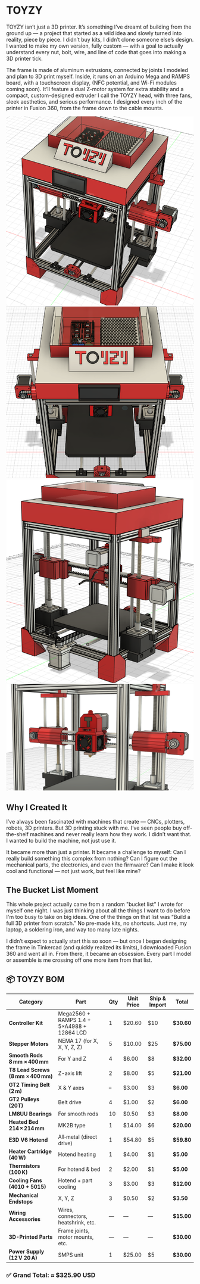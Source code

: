 # TOYZY
TOYZY isn’t just a 3D printer. It’s something I’ve dreamt of building from the ground up — a project that started as a wild idea and slowly turned into reality, piece by piece. I didn’t buy kits, I didn’t clone someone else’s design. I wanted to make my own version, fully custom — with a goal to actually understand every nut, bolt, wire, and line of code that goes into making a 3D printer tick.

The frame is made of aluminum extrusions, connected by joints I modeled and plan to 3D print myself. Inside, it runs on an Arduino Mega and RAMPS board, with a touchscreen display, (NFC potential, and Wi-Fi modules coming soon). It’ll feature a dual Z-motor system for extra stability and a compact, custom-designed extruder I call the TOYZY head, with three fans, sleek aesthetics, and serious performance. I designed every inch of the printer in Fusion 360, from the frame down to the cable mounts.

![](https://github.com/Armaan240/TOYZY1/blob/main/IMAGES/Screenshot%20(57).png)
![](https://github.com/Armaan240/TOYZY1/blob/main/IMAGES/Screenshot%20(58).png)
![](https://github.com/Armaan240/TOYZY1/blob/main/IMAGES/Screenshot%20(59).png)
![](https://github.com/Armaan240/TOYZY1/blob/main/IMAGES/Screenshot%20(60).png)
## Why I Created It
I’ve always been fascinated with machines that create — CNCs, plotters, robots, 3D printers. But 3D printing stuck with me. I’ve seen people buy off-the-shelf machines and never really learn how they work. I didn’t want that. I wanted to build the machine, not just use it.

It became more than just a printer. It became a challenge to myself: Can I really build something this complex from nothing? Can I figure out the mechanical parts, the electronics, and even the firmware? Can I make it look cool and functional — not just work, but feel like mine?

## The Bucket List Moment
This whole project actually came from a random "bucket list" I wrote for myself one night. I was just thinking about all the things I want to do before I'm too busy to take on big ideas. One of the things on that list was “Build a full 3D printer from scratch.” No pre-made kits, no shortcuts. Just me, my laptop, a soldering iron, and way too many late nights.

I didn’t expect to actually start this so soon — but once I began designing the frame in Tinkercad (and quickly realized its limits), I downloaded Fusion 360 and went all in. From there, it became an obsession. Every part I model or assemble is me crossing off one more item from that list.

## 📦 TOYZY BOM

| Category                           | Part                                       | Qty | Unit Price                | Ship & Import | Total       |
| ---------------------------------- | ------------------------------------------ | --- | ------------------------- | ------------- | ----------- |
| **Controller Kit**                 | Mega2560 + RAMPS 1.4 + 5×A4988 + 12864 LCD | 1   | \$20.60                   | \$10          | **\$30.60** |
| **Stepper Motors**                 | NEMA 17 (for X, X, Y, Z, Z)                | 5   | \$10.00                   | \$25          | **\$75.00** |
| **Smooth Rods 8 mm × 400 mm**      | For Y and Z                                | 4   | \$6.00                    | \$8           | **\$32.00** |
| **T8 Lead Screws (8 mm × 400 mm)** | Z-axis lift                                | 2   | \$8.00                    | \$5           | **\$21.00** |
| **GT2 Timing Belt (2 m)**          | X & Y axes                                 | –   | \$3.00                    | \$3           | **\$6.00**  |
| **GT2 Pulleys (20T)**              | Belt drive                                 | 4   | \$1.00                    | \$2           | **\$6.00**  |
| **LM8UU Bearings**                 | For smooth rods                            | 10  | \$0.50                    | \$3           | **\$8.00**  |
| **Heated Bed 214 × 214 mm**        | MK2B type                                  | 1   | \$14.00                   | \$6           | **\$20.00** |
| **E3D V6 Hotend**                  | All‑metal (direct drive)                   | 1   | \$54.80                   | \$5           | **\$59.80** |
| **Heater Cartridge (40 W)**        | Hotend heating                             | 1   | \$4.00                    | \$1           | **\$5.00**  |
| **Thermistors (100 K)**            | For hotend & bed                           | 2   | \$2.00                    | \$1           | **\$5.00**  |
| **Cooling Fans (4010 + 5015)**     | Hotend + part cooling                      | 3   | \$3.00                    | \$3           | **\$12.00** |
| **Mechanical Endstops**            | X, Y, Z                                    | 3   | \$0.50                    | \$2           | **\$3.50**  |
| **Wiring Accessories**             | Wires, connectors, heatshrink, etc.        | —   | —                         | —             | **\$15.00** |
| **3D-Printed Parts**               | Frame joints, motor mounts, etc.           | —   | —                         | —             | **\$30.00** |
| **Power Supply (12 V 20 A)**       | SMPS unit                                  | 1   | \$25.00                   | \$5           | **\$30.00** |


### ✅ **Grand Total: ≈ \$325.90 USD**
